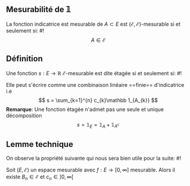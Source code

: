 ## Mesurabilité de $\mathbb 1$
La fonction indicatrice est mesurable de $A \subset E$ est $(\mathcal E, \mathcal E)$-mesurable si et seulement si: #!
$$A \in \mathcal E$$

## Définition
Une fonction $s: E \to \mathbb{R}$ $\mathcal E$-mesurable est dite étagée si et seulement si: #!

Elle peut s'écrire comme une combinaison linéaire ==finie== d'indicatrice i.e
$$
s = \sum_{k=1}^{n} c_{k}\mathbb 1_{A_{k}}
$$**Remarque**: Une fonction étagée n'admet pas une seule et unique décomposition $$
s = \mathbb 1_{E} = \mathbb 1_{A} + \mathbb 1_{A^c}
$$

## Lemme technique
On observe la propriété suivante qui nous sera bien utile pour la suite: #!

Soit $(E, \mathcal E)$ un espace mesurable avec $f: E \to [0,\infty]$ mesurable. Alors il existe $B_{n} \in \mathcal E$ et $c_{n} \in ]0, \infty[$